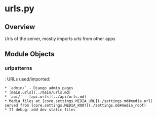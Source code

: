 # urls.py

## Overview

Urls of the server, mostly imports urls from other apps

## Module Objects

### urlpatterns

:   URLs used/imported:

    * `admin/` - Django admin pages
    * [main.urls](../main/urls.md)
    * `api/` - [api.urls](../api/urls.md)
    * Media files at [core.settings.MEDIA_URL](./settings.md#media_url) served from [core.settings.MEDIA_ROOT](./settings.md#media_root)
    * If debug: add dev static files
